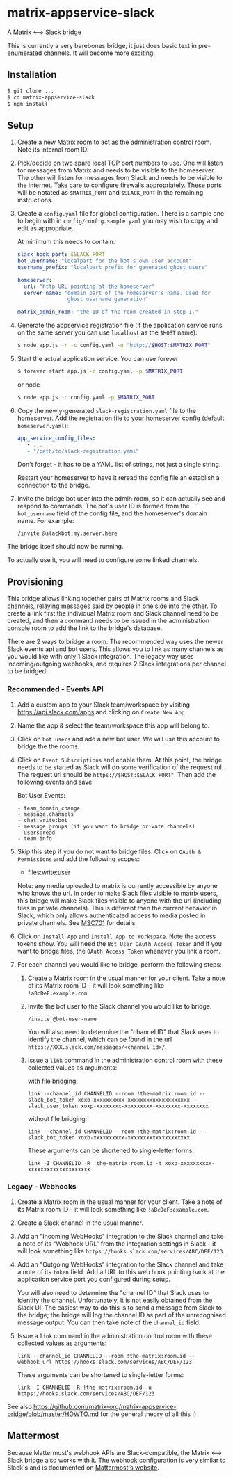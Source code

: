 # matrix-appservice-slack
A Matrix &lt;--> Slack bridge

This is currently a very barebones bridge, it just does basic text in
pre-enumerated channels. It will become more exciting.

Installation
------------

```sh
$ git clone ...
$ cd matrix-appservice-slack
$ npm install
```


Setup
-----

1. Create a new Matrix room to act as the administration control room. Note its
   internal room ID.

1. Pick/decide on two spare local TCP port numbers to use. One will listen for
   messages from Matrix and needs to be visible to the homeserver. The other
   will listen for messages from Slack and needs to be visible to the internet.
   Take care to configure firewalls appropriately. These ports will be notated
   as `$MATRIX_PORT` and `$SLACK_PORT` in the remaining instructions.

1. Create a `config.yaml` file for global configuration. There is a sample
   one to begin with in `config/config.sample.yaml` you may wish to copy and
   edit as appropriate.

   At minimum this needs to contain:

   ```yaml
   slack_hook_port: $SLACK_PORT
   bot_username: "localpart for the bot's own user account"
   username_prefix: "localpart prefix for generated ghost users"

   homeserver:
     url: "http URL pointing at the homeserver"
     server_name: "domain part of the homeserver's name. Used for
                   ghost username generation"

   matrix_admin_room: "the ID of the room created in step 1."
   ```

1. Generate the appservice registration file (if the application service runs
   on the same server you can use `localhost` as the `$HOST` name):

   ```sh
   $ node app.js -r -c config.yaml -u "http://$HOST:$MATRIX_PORT"
   ```

1. Start the actual application service. You can use forever

   ```sh
   $ forever start app.js -c config.yaml -p $MATRIX_PORT
   ```

   or node

   ```sh
   $ node app.js -c config.yaml -p $MATRIX_PORT
   ```

1. Copy the newly-generated `slack-registration.yaml` file to the homeserver.
   Add the registration file to your homeserver config (default `homeserver.yaml`):

   ```yaml
   app_service_config_files:
      - ...
      - "/path/to/slack-registration.yaml"
   ```

   Don't forget - it has to be a YAML list of strings, not just a single string.

   Restart your homeserver to have it reread the config file an establish a
   connection to the bridge.

1. Invite the bridge bot user into the admin room, so it can actually see and
   respond to commands. The bot's user ID is formed from the `bot_username`
   field of the config file, and the homeserver's domain name. For example:

   ```
   /invite @slackbot:my.server.here
   ```

The bridge itself should now be running.

To actually use it, you will need to configure some linked channels.

Provisioning
------------

This bridge allows linking together pairs of Matrix rooms and Slack channels,
relaying messages said by people in one side into the other. To create a link
first the individual Matrix room and Slack channel need to be created, and then
a command needs to be issued in the administration console room to add the link
to the bridge's database.

There are 2 ways to bridge a room. The recommended way uses the newer Slack events api
and bot users. This allows you to link as many channels as you would like with only
1 Slack integration. The legacy way uses incoming/outgoing webhooks, and requires
2 Slack integrations per channel to be bridged.

### Recommended - Events API

1. Add a custom app to your Slack team/workspace by visiting https://api.slack.com/apps
   and clicking on `Create New App`.

2. Name the app & select the team/workspace this app will belong to.

3. Click on `bot users` and add a new bot user. We will use this account to bridge the
   the rooms.

4. Click on `Event Subscriptions` and enable them. At this point, the bridge needs to be
   started as Slack will do some verification of the request rul. The request url should be
   `https://$HOST:$SLACK_PORT"`. Then add the following events and save:

   Bot User Events:

       - team_domain_change
       - message.channels
       - chat:write:bot
       - message.groups (if you want to bridge private channels)
       - users:read
       - team.info

5. Skip this step if you do not want to bridge files.
   Click on `OAuth & Permissions` and add the following scopes:

   - files:write:user

   Note: any media uploaded to matrix is currently accessible by anyone who knows the url.
   In order to make Slack files visible to matrix users, this bridge will make Slack files
   visible to anyone with the url (including files in private channels). This is different
   then the current behavior in Slack, which only allows authenticated access to media
   posted in private channels. See [MSC701](https://github.com/matrix-org/matrix-doc/issues/701)
   for details.

6. Click on `Install App` and `Install App to Workspace`. Note the access tokens show.
   You will need the `Bot User OAuth Access Token` and if you want to bridge files, the
   `OAuth Access Token` whenever you link a room.

7. For each channel you would like to bridge, perform the following steps:

   1. Create a Matrix room in the usual manner for your client. Take a note of its
      Matrix room ID - it will look something like `!aBcDeF:example.com`.

   2. Invite the bot user to the Slack channel you would like to bridge.

       ```
       /invite @bot-user-name
       ```

       You will also need to determine the "channel ID" that Slack uses to identify
       the channel, which can be found in the url `https://XXX.slack.com/messages/<channel id>/`.

   3. Issue a ``link`` command in the administration control room with these
      collected values as arguments:

      with file bridging:

         ```
         link --channel_id CHANNELID --room !the-matrix:room.id --slack_bot_token xoxb-xxxxxxxxxx-xxxxxxxxxxxxxxxxxxxx --slack_user_token xoxp-xxxxxxxx-xxxxxxxxx-xxxxxxxx-xxxxxxxx
         ```
      without file bridging:

         ```
         link --channel_id CHANNELID --room !the-matrix:room.id --slack_bot_token xoxb-xxxxxxxxxx-xxxxxxxxxxxxxxxxxxxx
         ```

      These arguments can be shortened to single-letter forms:

         ```
         link -I CHANNELID -R !the-matrix:room.id -t xoxb-xxxxxxxxxx-xxxxxxxxxxxxxxxxxxxx
         ```


### Legacy - Webhooks

1. Create a Matrix room in the usual manner for your client. Take a note of its
   Matrix room ID - it will look something like `!aBcDeF:example.com`.

1. Create a Slack channel in the usual manner.

1. Add an "Incoming WebHooks" integration to the Slack channel and take a note
   of its "Webhook URL" from the integration settings in Slack - it will look
   something like `https://hooks.slack.com/services/ABC/DEF/123`.

1. Add an "Outgoing WebHooks" integration to the Slack channel and take a note
   of its `token` field. Add a URL to this web hook pointing back at the
   application service port you configured during setup.

   You will also need to determine the "channel ID" that Slack uses to identify
   the channel. Unfortunately, it is not easily obtained from the Slack UI. The
   easiest way to do this is to send a message from Slack to the bridge; the
   bridge will log the channel ID as part of the unrecognised message output.
   You can then take note of the `channel_id` field.

1. Issue a ``link`` command in the administration control room with these
   collected values as arguments:

   ```
   link --channel_id CHANNELID --room !the-matrix:room.id --webhook_url https://hooks.slack.com/services/ABC/DEF/123
   ```

   These arguments can be shortened to single-letter forms:

   ```
   link -I CHANNELID -R !the-matrix:room.id -u https://hooks.slack.com/services/ABC/DEF/123
   ```

See also https://github.com/matrix-org/matrix-appservice-bridge/blob/master/HOWTO.md for the general theory of all this :)


Mattermost
----------

Because Mattermost's webhook APIs are Slack-compatible, the Matrix &lt;--> Slack bridge
also works with it. The webhook configuration is very similar to Slack's and is
documented on [Mattermost's website](https://www.mattermost.org/webhooks/).
